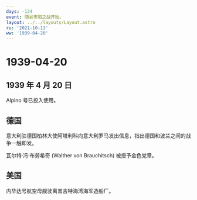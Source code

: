 ```yaml
---
days: -134
event: 随县枣阳之战开始。
layout: ../../layouts/Layout.astro
ru: '2021-10-13'
ww: '1939-04-20'
---
```


# 1939-04-20

## 1939 年 4 月 20 日

Alpino 号已投入使用。

## 德国

意大利驻德国柏林大使阿塔利科向意大利罗马发出信息，指出德国和波兰之间的战争一触即发。

瓦尔特·冯·布劳希奇 (Walther von Brauchitsch) 被授予金色党章。

## 美国

内华达号航空母舰驶离普吉特海湾海军造船厂。